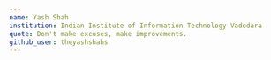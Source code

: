```yaml
---
name: Yash Shah
institution: Indian Institute of Information Technology Vadodara
quote: Don't make excuses, make improvements.
github_user: theyashshahs
---
```

